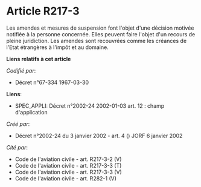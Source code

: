 # Article R217-3

Les amendes et mesures de suspension font l'objet d'une décision motivée notifiée à la personne concernée. Elles peuvent
faire l'objet d'un recours de pleine juridiction. Les amendes sont recouvrées comme les créances de l'Etat étrangères à
l'impôt et au domaine.

**Liens relatifs à cet article**

_Codifié par_:

  - Décret n°67-334 1967-03-30

**Liens**:

  - SPEC_APPLI: Décret n°2002-24 2002-01-03 art. 12 : champ d'application

_Créé par_:

  - Décret n°2002-24 du 3 janvier 2002 - art. 4 () JORF 6 janvier 2002

_Cité par_:

  - Code de l'aviation civile - art. R217-3-2 (V)
  - Code de l'aviation civile - art. R217-3-3 (T)
  - Code de l'aviation civile - art. R217-3-3 (V)
  - Code de l'aviation civile - art. R282-1 (V)
